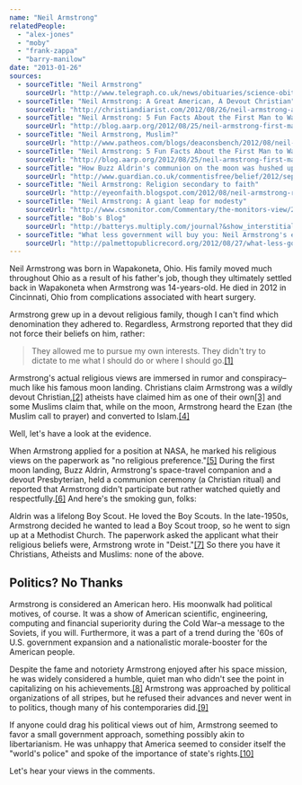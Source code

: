 ```yaml
---
name: "Neil Armstrong"
relatedPeople:
  - "alex-jones"
  - "moby"
  - "frank-zappa"
  - "barry-manilow"
date: "2013-01-26"
sources:
  - sourceTitle: "Neil Armstrong"
    sourceUrl: "http://www.telegraph.co.uk/news/obituaries/science-obituaries/9499820/Neil-Armstrong.html"
  - sourceTitle: "Neil Armstrong: A Great American, A Devout Christian"
    sourceUrl: "http://christiandiarist.com/2012/08/26/neil-armstrong-a-great-american-a-devout-christian/"
  - sourceTitle: "Neil Armstrong: 5 Fun Facts About the First Man to Walk On The Moon"
    sourceUrl: "http://blog.aarp.org/2012/08/25/neil-armstrong-first-man-moon-apollo-11/"
  - sourceTitle: "Neil Armstrong, Muslim?"
    sourceUrl: "http://www.patheos.com/blogs/deaconsbench/2012/08/neil-armstrong-muslim/"
  - sourceTitle: "Neil Armstrong: 5 Fun Facts About the First Man to Walk On The Moon"
    sourceUrl: "http://blog.aarp.org/2012/08/25/neil-armstrong-first-man-moon-apollo-11/"
  - sourceTitle: "How Buzz Aldrin's communion on the moon was hushed up"
    sourceUrl: "http://www.guardian.co.uk/commentisfree/belief/2012/sep/13/buzz-aldrin-communion-moon"
  - sourceTitle: "Neil Armstrong: Religion secondary to faith"
    sourceUrl: "http://eyeonfaith.blogspot.com/2012/08/neil-armstrong-religion-secondary-to.html"
  - sourceTitle: "Neil Armstrong: A giant leap for modesty"
    sourceUrl: "http://www.csmonitor.com/Commentary/the-monitors-view/2012/0827/Neil-Armstrong-A-giant-leap-for-modesty"
  - sourceTitle: "Bob's Blog"
    sourceUrl: "http://batterys.multiply.com/journal?&show_interstitial=1&u=%2Fjournal"
  - sourceTitle: "What less government will buy you: Neil Armstrong's eyebrow-raising appearance at the GOP convention"
    sourceUrl: "http://palmettopublicrecord.org/2012/08/27/what-less-government-will-buy-you-neil-armstrongs-eyebrow-raising-appearance-at-the-gop-convention/"
---
```


Neil Armstrong was born in Wapakoneta, Ohio. His family moved much throughout Ohio as a result of his father's job, though they ultimately settled back in Wapakoneta when Armstrong was 14-years-old. He died in 2012 in Cincinnati, Ohio from complications associated with heart surgery.

Armstrong grew up in a devout religious family, though I can't find which denomination they adhered to. Regardless, Armstrong reported that they did not force their beliefs on him, rather:

>They allowed me to pursue my own interests. They didn't try to dictate to me what I should do or where I should go.<a class="source-citation" href="http://www.telegraph.co.uk/news/obituaries/science-obituaries/9499820/Neil-Armstrong.html" title="Neil Armstrong">[1]</a>

Armstrong's actual religious views are immersed in rumor and conspiracy–much like his famous moon landing. Christians claim Armstrong was a wildly devout Christian,<a class="source-citation" href="http://christiandiarist.com/2012/08/26/neil-armstrong-a-great-american-a-devout-christian/" title="Neil Armstrong: A Great American, A Devout Christian">[2]</a> atheists have claimed him as one of their own<a class="source-citation" href="http://blog.aarp.org/2012/08/25/neil-armstrong-first-man-moon-apollo-11/" title="Neil Armstrong: 5 Fun Facts About the First Man to Walk On The Moon">[3]</a> and some Muslims claim that, while on the moon, Armstrong heard the Ezan (the Muslim call to prayer) and converted to Islam.<a class="source-citation" href="http://www.patheos.com/blogs/deaconsbench/2012/08/neil-armstrong-muslim/" title="Neil Armstrong, Muslim?">[4]</a>

Well, let's have a look at the evidence.

When Armstrong applied for a position at NASA, he marked his religious views on the paperwork as "no religious preference."<a class="source-citation" href="http://blog.aarp.org/2012/08/25/neil-armstrong-first-man-moon-apollo-11/" title="Neil Armstrong: 5 Fun Facts About the First Man to Walk On The Moon">[5]</a> During the first moon landing, Buzz Aldrin, Armstrong's space-travel companion and a devout Presbyterian, held a communion ceremony (a Christian ritual) and reported that Armstrong didn't participate but rather watched quietly and respectfully.<a class="source-citation" href="http://www.guardian.co.uk/commentisfree/belief/2012/sep/13/buzz-aldrin-communion-moon" title="How Buzz Aldrin&apos;s communion on the moon was hushed up">[6]</a> And here's the smoking gun, folks:

Aldrin was a lifelong Boy Scout. He loved the Boy Scouts. In the late-1950s, Armstrong decided he wanted to lead a Boy Scout troop, so he went to sign up at a Methodist Church. The paperwork asked the applicant what their religious beliefs were, Armstrong wrote in "Deist."<a class="source-citation" href="http://eyeonfaith.blogspot.com/2012/08/neil-armstrong-religion-secondary-to.html" title="Neil Armstrong: Religion secondary to faith">[7]</a> So there you have it Christians, Atheists and Muslims: none of the above.


## Politics? No Thanks

Armstrong is considered an American hero. His moonwalk had political motives, of course. It was a show of American scientific, engineering, computing and financial superiority during the Cold War–a message to the Soviets, if you will. Furthermore, it was a part of a trend during the '60s of U.S. government expansion and a nationalistic morale-booster for the American people.

Despite the fame and notoriety Armstrong enjoyed after his space mission, he was widely considered a humble, quiet man who didn't see the point in capitalizing on his achievements.<a class="source-citation" href="http://www.csmonitor.com/Commentary/the-monitors-view/2012/0827/Neil-Armstrong-A-giant-leap-for-modesty" title="Neil Armstrong: A giant leap for modesty">[8]</a> Armstrong was approached by political organizations of all stripes, but he refused their advances and never went in to politics, though many of his contemporaries did.<a class="source-citation" href="http://batterys.multiply.com/journal?&show_interstitial=1&u=%2Fjournal" title="Bob&apos;s Blog">[9]</a>

If anyone could drag his political views out of him, Armstrong seemed to favor a small government approach, something possibly akin to libertarianism. He was unhappy that America seemed to consider itself the "world's police" and spoke of the importance of state's rights.<a class="source-citation" href="http://palmettopublicrecord.org/2012/08/27/what-less-government-will-buy-you-neil-armstrongs-eyebrow-raising-appearance-at-the-gop-convention/" title="What less government will buy you: Neil Armstrong&apos;s eyebrow-raising appearance at the GOP convention">[10]</a>

Let's hear your views in the comments.